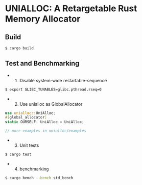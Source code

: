 # UNIALLOC: A Retargetable Rust Memory Allocator

## Build

```bash
$ cargo build
```

## Test and Benchmarking

- 1. Disable system-wide restartable-sequence

```bash
$ export GLIBC_TUNABLES=glibc.pthread.rseq=0
```

- 2. Use unialloc as GlobalAllocator

```rust
use unialloc::UniAlloc;
#[global_allocator]
static OURSELF: UniAlloc = UniAlloc;

// more examples in unialloc/examples
```

- 3. Unit tests

```bash
$ cargo test
```

- 4. benchmarking

```bash
$ cargo bench --bench std_bench
```
